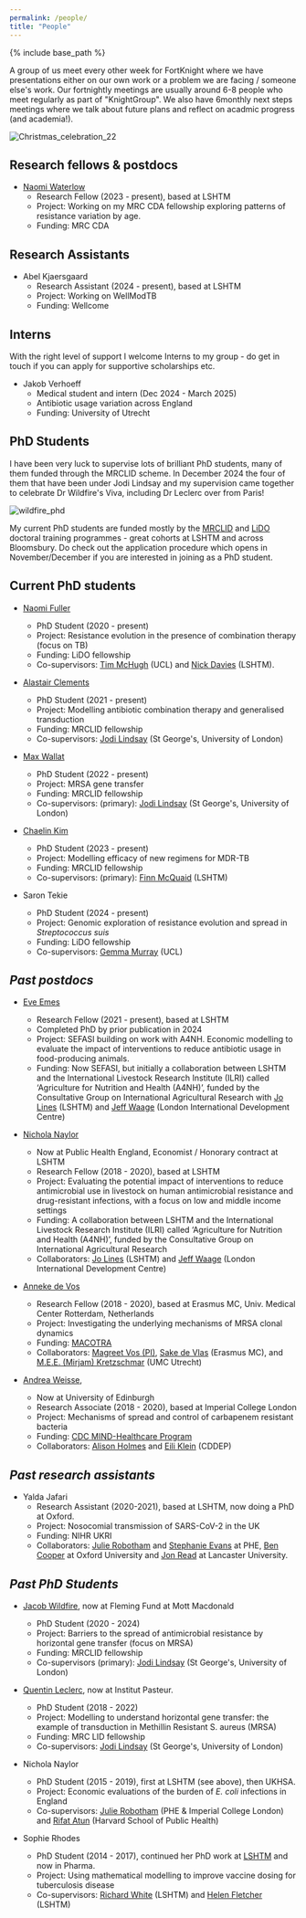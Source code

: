 ```yaml
---
permalink: /people/
title: "People"
---
```


{% include base_path %}

A group of us meet every other week for FortKnight where we have presentations either on our own work or a problem we are facing / someone else's work. Our fortnightly meetings are usually around 6-8 people who meet regularly as part of "KnightGroup". We also have 6monthly next steps meetings where we talk about future plans and reflect on acadmic progress (and academia!). 

![Christmas_celebration_22](/images/22_christmas.jpeg)

## Research fellows & postdocs

* [Naomi Waterlow](https://www.lshtm.ac.uk/aboutus/people/waterlow.naomi)
    * Research Fellow (2023 - present), based at LSHTM
    * Project: Working on my MRC CDA fellowship exploring patterns of resistance variation by age. 
    * Funding: MRC CDA
 
## Research Assistants

* Abel Kjaersgaard
    * Research Assistant (2024 - present), based at LSHTM
    * Project: Working on WellModTB 
    * Funding: Wellcome

## Interns 
With the right level of support I welcome Interns to my group - do get in touch if you can apply for supportive scholarships etc.

* Jakob Verhoeff
     * Medical student and intern (Dec 2024 - March 2025)
     * Antibiotic usage variation across England
     * Funding: University of Utrecht
    
## PhD Students

I have been very luck to supervise lots of brilliant PhD students, many of them funded through the MRCLID scheme. In December 2024 the four of them that have been under Jodi Lindsay and my supervision came together to celebrate Dr Wildfire's Viva, including Dr Leclerc over from Paris! 

![wildfire_phd](/images/mrclid_PhD.jpeg)

My current PhD students are funded mostly by the [MRCLID](https://mrc-lid.lshtm.ac.uk/) and [LiDO](https://www.lido-dtp.ac.uk/) doctoral training programmes - great cohorts at LSHTM and across Bloomsbury. Do check out the application procedure which opens in November/December if you are interested in joining as a PhD student. 

## Current PhD students
  
* [Naomi Fuller](https://www.lshtm.ac.uk/aboutus/people/fuller.naomi)
    * PhD Student (2020 - present) 
    * Project: Resistance evolution in the presence of combination therapy (focus on TB)
    * Funding: LiDO fellowship
    * Co-supervisors: [Tim McHugh](https://www.ucl.ac.uk/tb/people/professor-tim-mchugh) (UCL) and [Nick Davies](https://www.lshtm.ac.uk/aboutus/people/davies.nicholas) (LSHTM). 

* [Alastair Clements](https://www.lshtm.ac.uk/aboutus/people/clements.alastair)
    * PhD Student (2021 - present) 
    * Project: Modelling antibiotic combination therapy and generalised transduction  
    * Funding: MRCLID fellowship
    * Co-supervisors: [Jodi Lindsay](https://www.sgul.ac.uk/research-profiles-a-z/jodi-lindsay) (St George's, University of London)

 * [Max Wallat](https://www.linkedin.com/in/maximilian-wallat-406789224/?originalSubdomain=uk)
    * PhD Student (2022 - present) 
    * Project: MRSA gene transfer
    * Funding: MRCLID fellowship
    * Co-supervisors: (primary): [Jodi Lindsay](https://www.sgul.ac.uk/research-profiles-a-z/jodi-lindsay) (St George's, University of London)
  
 * [Chaelin Kim](https://www.lshtm.ac.uk/aboutus/people/kim.chaelin)
    * PhD Student (2023 - present) 
    * Project: Modelling efficacy of new regimens for MDR-TB
    * Funding: MRCLID fellowship
    * Co-supervisors: (primary): [Finn McQuaid](https://www.lshtm.ac.uk/aboutus/people/mcquaid.finn) (LSHTM)

* Saron Tekie
    * PhD Student (2024 - present) 
    * Project: Genomic exploration of resistance evolution and spread in *Streptococcus suis*
    * Funding: LiDO fellowship
    * Co-supervisors: [Gemma Murray](https://sites.google.com/view/gemmamurray) (UCL)

## *Past postdocs*

* [Eve Emes](https://www.lshtm.ac.uk/aboutus/people/emes.eve)
    * Research Fellow (2021 - present), based at LSHTM
    * Completed PhD by prior publication in 2024
    * Project: SEFASI building on work with A4NH. Economic modelling to evaluate the impact of interventions to reduce antibiotic usage in food-producing animals. 
    * Funding: Now SEFASI, but initially a collaboration between LSHTM and the International Livestock Research Institute (ILRI) called ‘Agriculture for Nutrition and Health (A4NH)’, funded by the Consultative Group on International Agricultural Research with [Jo Lines](https://www.lshtm.ac.uk/aboutus/people/lines.jo) (LSHTM) and [Jeff Waage](https://www.soas.ac.uk/staff/staff58054.php) (London International Development Centre) 

* [Nichola Naylor](https://www.lshtm.ac.uk/aboutus/people/naylor.nichola)
    * Now at Public Health England, Economist / Honorary contract at LSHTM 
    * Research Fellow (2018 - 2020), based at LSHTM 
    * Project: Evaluating the potential impact of interventions to reduce antimicrobial use in livestock on human antimicrobial resistance and drug-resistant infections, with a focus on low and middle income settings
    * Funding: A collaboration between LSHTM and the International Livestock Research Institute (ILRI) called ‘Agriculture for Nutrition and Health (A4NH)’, funded by the Consultative Group on International Agricultural Research
    * Collaborators: [Jo Lines](https://www.lshtm.ac.uk/aboutus/people/lines.jo) (LSHTM) and [Jeff Waage](https://www.soas.ac.uk/staff/staff58054.php) (London International Development Centre) 

* [Anneke de Vos](https://www.researchgate.net/profile/Anneke_De_Vos2)
    * Research Fellow (2018 - 2020), based at Erasmus MC, Univ. Medical Center Rotterdam, Netherlands
    * Project: Investigating the underlying mechanisms of MRSA clonal dynamics
    * Funding: [MACOTRA](https://www.jpiamr.eu/supportedprojects/third-joint-callresult/)
    * Collaborators: [Magreet Vos (PI)](http://www.safety-and-security.nl/people/profdr-margreet-vos), [Sake de Vlas](https://scholar.google.com/citations?user=MeqoQ4QAAAAJ&hl=en) (Erasmus MC),  and [M.E.E. (Mirjam) Kretzschmar](https://www.umcutrecht.nl/en/Research/Researchers/Kretzschmar-Mirjam-MEE) (UMC Utrecht) 
    
 * [Andrea Weisse](https://www.research.ed.ac.uk/en/persons/andrea-weisse), 
    * Now at University of Edinburgh 
    * Research Associate (2018 - 2020), based at Imperial College London
    * Project: Mechanisms of spread and control of carbapenem resistant bacteria
    * Funding: [CDC MIND-Healthcare Program](https://www.cdc.gov/hai/research/MIND-Healthcare.html)
    * Collaborators: [Alison Holmes](https://www.imperial.ac.uk/people/alison.holmes) and [Eili Klein](https://cddep.org/profile/eili-klein/) (CDDEP)

## *Past research assistants*
* Yalda Jafari 
    * Research Assistant (2020-2021), based at LSHTM, now doing a PhD at Oxford.
    * Project: Nosocomial transmission of SARS-CoV-2 in the UK 
    * Funding: NIHR UKRI
    * Collaborators: [Julie Robotham](http://www.imperial.ac.uk/people/j.robotham) and [Stephanie Evans](https://www.linkedin.com/in/stephanie-evans-98126a5a/?originalSubdomain=uk) at PHE, [Ben Cooper](https://www.ndm.ox.ac.uk/team/ben-cooper) at Oxford University and [Jon Read](https://www.lancaster.ac.uk/people-profiles/jonathan-read) at Lancaster University. 


## *Past PhD Students*

* [Jacob Wildfire](https://www.lshtm.ac.uk/aboutus/people/wildfire.jacob), now at Fleming Fund at Mott Macdonald
    * PhD Student (2020 - 2024) 
    * Project: Barriers to the spread of antimicrobial resistance by horizontal gene transfer (focus on MRSA)
    * Funding: MRCLID fellowship
    * Co-supervisors (primary): [Jodi Lindsay](https://www.sgul.ac.uk/research-profiles-a-z/jodi-lindsay) (St George's, University of London)

* [Quentin Leclerc](https://qleclerc.netlify.com/#about), now at Institut Pasteur. 
    * PhD Student (2018 - 2022) 
    * Project: Modelling to understand horizontal gene transfer: the example of transduction in Methillin Resistant S. aureus (MRSA) 
    * Funding: MRC LID fellowship
    * Co-supervisors: [Jodi Lindsay](https://www.sgul.ac.uk/research-profiles-a-z/jodi-lindsay) (St George's, University of London)

* Nichola Naylor
    * PhD Student (2015 - 2019), first at LSHTM (see above), then UKHSA.
    * Project: Economic evaluations of the burden of *E. coli* infections in England
    * Co-supervisors: [Julie Robotham](http://www.imperial.ac.uk/people/j.robotham) (PHE & Imperial College London) and [Rifat Atun](https://www.hsph.harvard.edu/rifat-atun/) (Harvard School of Public Health) 

* Sophie Rhodes
    * PhD Student (2014 - 2017), continued her PhD work at [LSHTM](https://www.lshtm.ac.uk/aboutus/people/rhodes.sophie) and now in Pharma.
    * Project: Using mathematical modelling to improve vaccine dosing for tuberculosis disease
    * Co-supervisors: [Richard White](https://www.lshtm.ac.uk/aboutus/people/white.richard) (LSHTM) and [Helen Fletcher](https://www.lshtm.ac.uk/aboutus/people/fletcher.helen) (LSHTM) 
